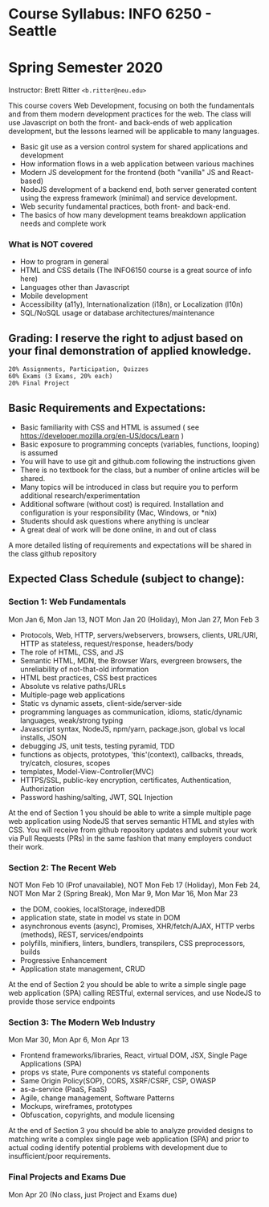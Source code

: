 ﻿# Course Syllabus: INFO 6250 - Seattle
# Spring Semester 2020
Instructor: Brett Ritter `<b.ritter@neu.edu>`

This course covers Web Development, focusing on both the fundamentals and from them modern development practices for the web.  The class will use Javascript on both the front- and back-ends of web application development, but the lessons learned will be applicable to many languages.  
 - Basic git use as a version control system for shared applications and development
 - How information flows in a web application between various machines
 - Modern JS development for the frontend (both "vanilla" JS and React-based)
 - NodeJS development of a backend end, both server generated content using the express framework (minimal) and service development.
 - Web security fundamental practices, both front- and back-end.
 - The basics of how many development teams breakdown application needs and complete work

### What is NOT covered
 - How to program in general
 - HTML and CSS details (The INFO6150 course is a great source of info here)
 - Languages other than Javascript
 - Mobile development
 - Accessibility (a11y), Internationalization (i18n), or Localization (l10n)
 - SQL/NoSQL usage or database architectures/maintenance
 
## Grading: I reserve the right to adjust based on your final demonstration of applied knowledge.  
```
20% Assignments, Participation, Quizzes
60% Exams (3 Exams, 20% each) 
20% Final Project
```

## Basic Requirements and Expectations:
- Basic familiarity with CSS and HTML is assumed ( see https://developer.mozilla.org/en-US/docs/Learn )  
- Basic exposure to programming concepts (variables, functions, looping) is assumed
- You will have to use git and github.com following the instructions given
- There is no textbook for the class, but a number of online articles will be shared.
- Many topics will be introduced in class but require you to perform additional research/experimentation
- Additional software (without cost) is required.  Installation and configuration is your responsibility (Mac, Windows, or \*nix)
- Students should ask questions where anything is unclear
- A great deal of work will be done online, in and out of class

A more detailed listing of requirements and expectations will be shared in the class github repository 

## Expected Class Schedule (subject to change):

### Section 1: Web Fundamentals
Mon Jan 6, Mon Jan 13, 
NOT Mon Jan 20 (Holiday), 
Mon Jan 27, Mon Feb 3

 - Protocols, Web, HTTP, servers/webservers, browsers, clients, URL/URI, HTTP as stateless, request/response, headers/body
 - The role of HTML, CSS, and JS
 - Semantic HTML, MDN, the Browser Wars, evergreen browsers, the unreliability of not-that-old information
 - HTML best practices, CSS best practices
 - Absolute vs relative paths/URLs
 - Multiple-page web applications
 - Static vs dynamic assets, client-side/server-side
 - programming languages as communication, idioms, static/dynamic languages, weak/strong typing
 - Javascript syntax, NodeJS, npm/yarn, package.json, global vs local installs, JSON
 - debugging JS, unit tests, testing pyramid, TDD
 - functions as objects, prototypes, 'this'(context), callbacks, threads, try/catch, closures, scopes
 - templates, Model-View-Controller(MVC)
 - HTTPS/SSL, public-key encryption, certificates, Authentication, Authorization
 - Password hashing/salting, JWT, SQL Injection

At the end of Section 1 you should be able to write a simple multiple page web application using NodeJS that serves semantic HTML and styles with CSS.  You will receive from github repository updates and submit your work via Pull Requests (PRs) in the same fashion that many employers conduct their work.

### Section 2: The Recent Web
NOT Mon Feb 10 (Prof unavailable),
NOT Mon Feb 17 (Holiday),
Mon Feb 24,
NOT Mon Mar 2 (Spring Break),
Mon Mar 9,
Mon Mar 16,
Mon Mar 23

 - the DOM, cookies, localStorage, indexedDB
 - application state, state in model vs state in DOM
 - asynchronous events (async), Promises, XHR/fetch/AJAX, HTTP verbs (methods), REST, services/endpoints
 - polyfills, minifiers, linters, bundlers, transpilers, CSS preprocessors, builds
 - Progressive Enhancement
 - Application state management, CRUD

At the end of Section 2 you should be able to write a simple single page web application (SPA) calling RESTful, external services, and use NodeJS to provide those service endpoints

### Section 3: The Modern Web Industry
Mon Mar 30,
Mon Apr 6, 
Mon Apr 13

 - Frontend frameworks/libraries, React, virtual DOM, JSX, Single Page Applications (SPA)
 - props vs state, Pure components vs stateful components
 - Same Origin Policy(SOP), CORS, XSRF/CSRF, CSP, OWASP
 - as-a-service (PaaS, FaaS)
 - Agile, change management, Software Patterns
 - Mockups, wireframes, prototypes
 - Obfuscation, copyrights, and module licensing

At the end of Section 3 you should be able to analyze provided designs to matching write a complex single page web application (SPA) and prior to actual coding identify potential problems with development due to insufficient/poor requirements.

### Final Projects and Exams Due 
Mon Apr 20 (No class, just Project and Exams due)

